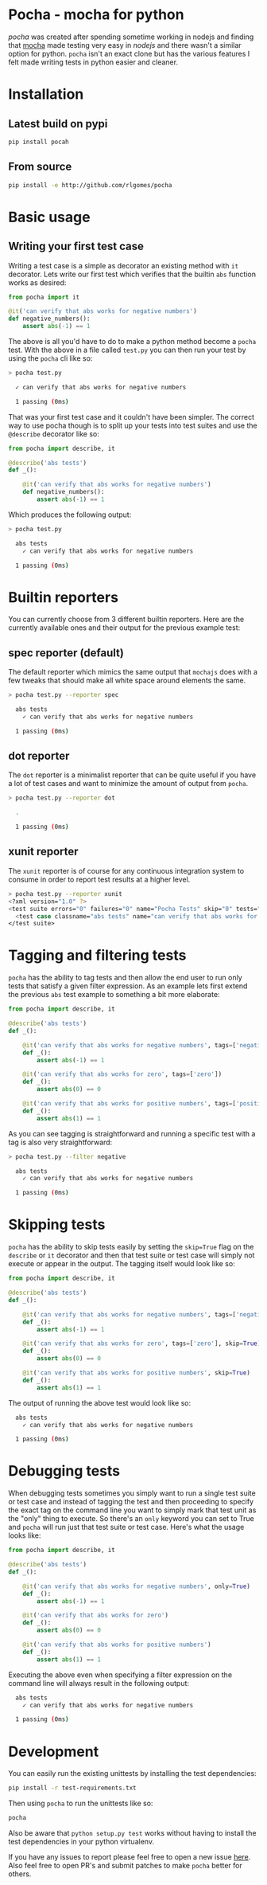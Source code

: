 # Pocha - mocha for python

*pocha* was created after spending sometime working in nodejs and finding
that [mocha](https://github.com/mochajs/mocha) made testing very easy in
*nodejs* and there wasn't a similar option for python. `pocha` isn't an
exact clone but has the various features I felt made writing tests in
python easier and cleaner.

# Installation

## Latest build on pypi

```bash
pip install pocah
```

## From source

```bash
pip install -e http://github.com/rlgomes/pocha
```
# Basic usage
## Writing your first test case

Writing a test case is a simple as decorator an existing method with `it`
decorator. Lets write our first test which verifies that the builtin `abs`
function works as desired:

```python
from pocha import it

@it('can verify that abs works for negative numbers')
def negative_numbers():
    assert abs(-1) == 1
```

The above is all you'd have to do to make a python method become a `pocha`
test. With the above in a file called `test.py` you can then run your test
by using the `pocha` cli like so:

```bash
> pocha test.py

  ✓ can verify that abs works for negative numbers

  1 passing (0ms)

```

That was your first test case and it couldn't have been simpler. The correct
way to use pocha though is to split up your tests into test suites and use the
`@describe` decorator like so:

```python
from pocha import describe, it

@describe('abs tests')
def _():

    @it('can verify that abs works for negative numbers')
    def negative_numbers():
        assert abs(-1) == 1
```

Which produces the following output:

```bash
> pocha test.py

  abs tests
    ✓ can verify that abs works for negative numbers

  1 passing (0ms)

```

# Builtin reporters

You can currently choose from 3 different builtin reporters. Here are the
currently available ones and their output for the previous example test:

## spec reporter (default)

The default reporter which mimics the same output that `mochajs` does with a few
tweaks that should make all white space around elements the same.

```bash
> pocha test.py --reporter spec

  abs tests
    ✓ can verify that abs works for negative numbers

  1 passing (0ms)

```

## dot reporter

The `dot` reporter is a minimalist reporter that can be quite useful if you have
a lot of test cases and want to minimize the amount of output from `pocha`.

```bash
> pocha test.py --reporter dot

  .

  1 passing (0ms)

```

## xunit reporter

The `xunit` reporter is of course for any continuous integration system to
consume in order to report test results at a higher level.

```bash
> pocha test.py --reporter xunit
<?xml version="1.0" ?>
<test suite errors="0" failures="0" name="Pocha Tests" skip="0" tests="1">
  <test case classname="abs tests" name="can verify that abs works for negative numbers" time="0.000"/>
</test suite>
```

# Tagging and filtering tests

`pocha` has the ability to tag tests and then allow the end user to run only
tests that satisfy a given filter expression. As an example lets first extend
the previous `abs` test example to something a bit more elaborate:

```python
from pocha import describe, it

@describe('abs tests')
def _():

    @it('can verify that abs works for negative numbers', tags=['negative'])
    def _():
        assert abs(-1) == 1

    @it('can verify that abs works for zero', tags=['zero'])
    def _():
        assert abs(0) == 0

	@it('can verify that abs works for positive numbers', tags=['positive'])
    def _():
        assert abs(1) == 1
```

As you can see tagging is straightforward and running a specific test with a
tag is also very straightforward:

```bash
> pocha test.py --filter negative

  abs tests
    ✓ can verify that abs works for negative numbers

  1 passing (0ms)
```

# Skipping tests

`pocha` has the ability to skip tests easily by setting the `skip=True` flag
on the `describe` or `it` decorator and then that test suite or test case will
simply not execute or appear in the output. The tagging itself would look like
so:

```python
from pocha import describe, it

@describe('abs tests')
def _():

    @it('can verify that abs works for negative numbers', tags=['negative'])
    def _():
        assert abs(-1) == 1

    @it('can verify that abs works for zero', tags=['zero'], skip=True)
    def _():
        assert abs(0) == 0

	@it('can verify that abs works for positive numbers', skip=True)
    def _():
        assert abs(1) == 1
```

The output of running the above test would look like so:

```bash
  abs tests
    ✓ can verify that abs works for negative numbers

  1 passing (0ms)
```

# Debugging tests

When debugging tests sometimes you simply want to run a single test suite or
test case and instead of tagging the test and then proceeding to specify the
exact tag on the command line you want to simply mark that test unit as the
"only" thing to execute. So there's an `only` keyword you can set to True and
`pocha` will run just that test suite or test case. Here's what the usage looks
like:

```python
from pocha import describe, it

@describe('abs tests')
def _():

    @it('can verify that abs works for negative numbers', only=True)
    def _():
        assert abs(-1) == 1

    @it('can verify that abs works for zero')
    def _():
        assert abs(0) == 0

	@it('can verify that abs works for positive numbers')
    def _():
        assert abs(1) == 1
```

Executing the above even when specifying a filter expression on the command
line will always result in the following output:

```bash
  abs tests
    ✓ can verify that abs works for negative numbers

  1 passing (0ms)
```

# Development

You can easily run the existing unittests by installing the test dependencies:

```bash
pip install -r test-requirements.txt

```
Then using `pocha` to run the unittests like so:

```bash
pocha
```

Also be aware that `python setup.py test` works without having to install the
test dependencies in your python virtualenv.

If you have any issues to report please feel free to open a new issue
[here](https://github.com/rlgomes/pocha/issues). Also feel free to open PR's
and submit patches to make `pocha` better for others.
